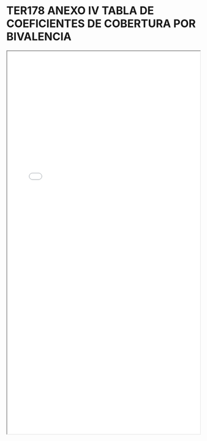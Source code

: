 
# TER178 ANEXO IV TABLA DE COEFICIENTES DE COBERTURA POR BIVALENCIA

<iframe src="../TER178 ANEXO IV TABLA DE COEFICIENTES DE COBERTURA POR BIVALENCIA.pdf" width="100%" height="1000px"></iframe>


